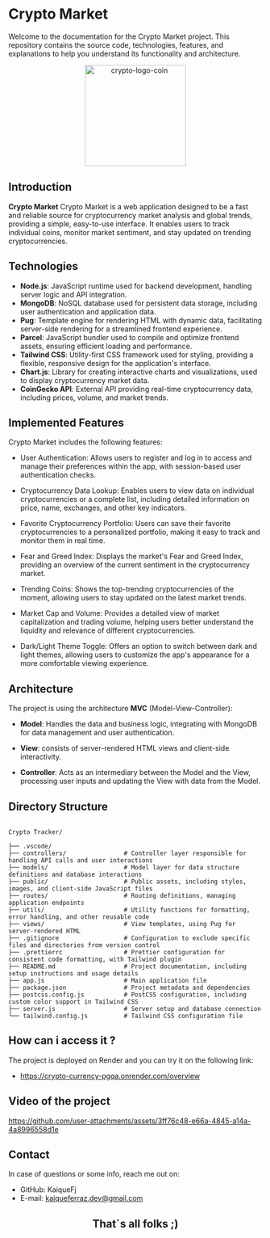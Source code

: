 # Crypto Market

Welcome to the documentation for the Crypto Market project. This repository contains the source code, technologies, features, and explanations to help you understand its functionality and architecture.

<p align="center">
  <img src="https://github.com/user-attachments/assets/c302eb42-ebcc-4a6d-855d-5eb344ce61ba" alt="crypto-logo-coin" width="200" height="200"/>
</p>

## Introduction

**Crypto Market** Crypto Market is a web application designed to be a fast and reliable source for cryptocurrency market analysis and global trends, providing a simple, easy-to-use interface. It enables users to track individual coins, monitor market sentiment, and stay updated on trending cryptocurrencies.

## Technologies

- **Node.js**: JavaScript runtime used for backend development, handling server logic and API integration.
- **MongoDB**: NoSQL database used for persistent data storage, including user authentication and application data.
- **Pug**: Template engine for rendering HTML with dynamic data, facilitating server-side rendering for a streamlined frontend experience.
- **Parcel**: JavaScript bundler used to compile and optimize frontend assets, ensuring efficient loading and performance.
- **Tailwind CSS**: Utility-first CSS framework used for styling, providing a flexible, responsive design for the application's interface.
- **Chart.js**: Library for creating interactive charts and visualizations, used to display cryptocurrency market data.
- **CoinGecko API**: External API providing real-time cryptocurrency data, including prices, volume, and market trends.

## Implemented Features

Crypto Market includes the following features:

- User Authentication: Allows users to register and log in to access and manage their preferences within the app, with session-based user authentication checks.

- Cryptocurrency Data Lookup: Enables users to view data on individual cryptocurrencies or a complete list, including detailed information on price, name, exchanges, and other key indicators.

- Favorite Cryptocurrency Portfolio: Users can save their favorite cryptocurrencies to a personalized portfolio, making it easy to track and monitor them in real time.

- Fear and Greed Index: Displays the market's Fear and Greed Index, providing an overview of the current sentiment in the cryptocurrency market.

- Trending Coins: Shows the top-trending cryptocurrencies of the moment, allowing users to stay updated on the latest market trends.

- Market Cap and Volume: Provides a detailed view of market capitalization and trading volume, helping users better understand the liquidity and relevance of different cryptocurrencies.

- Dark/Light Theme Toggle: Offers an option to switch between dark and light themes, allowing users to customize the app's appearance for a more comfortable viewing experience.

## Architecture

The project is using the architecture **MVC** (Model-View-Controller):

- **Model**: Handles the data and business logic, integrating with MongoDB for data management and user authentication.

- **View**: consists of server-rendered HTML views and client-side interactivity.

- **Controller**: Acts as an intermediary between the Model and the View, processing user inputs and updating the View with data from the Model.

## Directory Structure

```plaintext

Crypto Tracker/

├── .vscode/
├── controllers/                # Controller layer responsible for handling API calls and user interactions
├── models/                     # Model layer for data structure definitions and database interactions
├── public/                     # Public assets, including styles, images, and client-side JavaScript files
├── routes/                     # Routing definitions, managing application endpoints
├── utils/                      # Utility functions for formatting, error handling, and other reusable code
├── views/                      # View templates, using Pug for server-rendered HTML
├── .gitignore                  # Configuration to exclude specific files and directories from version control
├── .prettierrc                 # Prettier configuration for consistent code formatting, with Tailwind plugin
├── README.md                   # Project documentation, including setup instructions and usage details
├── app.js                      # Main application file
├── package.json                # Project metadata and dependencies
├── postcss.config.js           # PostCSS configuration, including custom color support in Tailwind CSS
├── server.js                   # Server setup and database connection
└── tailwind.config.js          # Tailwind CSS configuration file
```

## How can i access it ?

The project is deployed on Render and you can try it on the following link:

- https://crypto-currency-pgqa.onrender.com/overview

## Video of the project
https://github.com/user-attachments/assets/3ff76c48-e66a-4845-a14a-4a8996558d1e

## Contact

In case of questions or some info, reach me out on:

- GitHub: KaiqueFj
- E-mail: kaiqueferraz.dev@gmail.com

<h2 align="center">
  That´s all folks ;) 
</h2>

